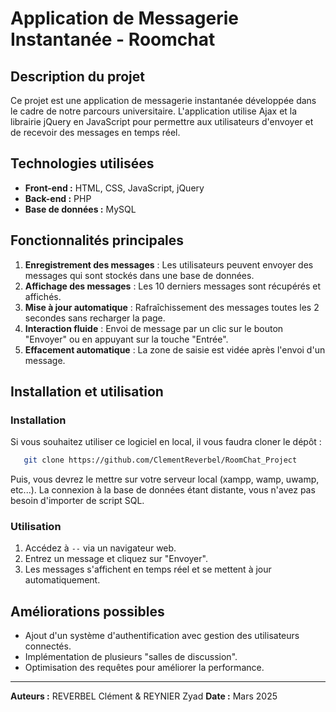 # Application de Messagerie Instantanée - Roomchat

## Description du projet
Ce projet est une application de messagerie instantanée développée dans le cadre de notre parcours universitaire. L'application utilise Ajax et la librairie jQuery en JavaScript pour permettre aux utilisateurs d'envoyer et de recevoir des messages en temps réel.

## Technologies utilisées
- **Front-end :** HTML, CSS, JavaScript, jQuery
- **Back-end :** PHP
- **Base de données :** MySQL

## Fonctionnalités principales
1. **Enregistrement des messages** : Les utilisateurs peuvent envoyer des messages qui sont stockés dans une base de données.
2. **Affichage des messages** : Les 10 derniers messages sont récupérés et affichés.
3. **Mise à jour automatique** : Rafraîchissement des messages toutes les 2 secondes sans recharger la page.
4. **Interaction fluide** : Envoi de message par un clic sur le bouton "Envoyer" ou en appuyant sur la touche "Entrée".
5. **Effacement automatique** : La zone de saisie est vidée après l'envoi d'un message.

## Installation et utilisation
### Installation
Si vous souhaitez utiliser ce logiciel en local, il vous faudra cloner le dépôt :
 ```sh
    git clone https://github.com/ClementReverbel/RoomChat_Project
```
Puis, vous devrez le mettre sur votre serveur local (xampp, wamp, uwamp, etc...).
La connexion à la base de données étant distante, vous n'avez pas besoin d'importer de script SQL.

### Utilisation
1. Accédez à `--` via un navigateur web.
2. Entrez un message et cliquez sur "Envoyer".
3. Les messages s'affichent en temps réel et se mettent à jour automatiquement.

## Améliorations possibles
- Ajout d'un système d'authentification avec gestion des utilisateurs connectés.
- Implémentation de plusieurs "salles de discussion".
- Optimisation des requêtes pour améliorer la performance.

---
**Auteurs :** REVERBEL Clément & REYNIER Zyad
**Date :** Mars 2025


